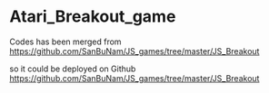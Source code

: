 # Atari_Breakout_game

Codes has been merged from https://github.com/SanBuNam/JS_games/tree/master/JS_Breakout

so it could be deployed on Github
https://github.com/SanBuNam/JS_games/tree/master/JS_Breakout

